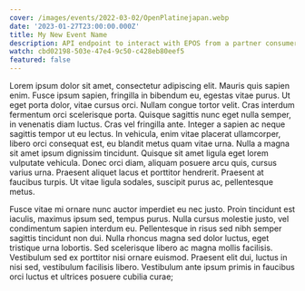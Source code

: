```yaml
---
cover: /images/events/2022-03-02/OpenPlatinejapan.webp
date: '2023-01-27T23:00:00.000Z'
title: My New Event Name
description: API endpoint to interact with EPOS from a partner consumer application
watch: cbd02198-503e-47e4-9c50-c428eb80eef5
featured: false
---
```


Lorem ipsum dolor sit amet, consectetur adipiscing elit. Mauris quis sapien enim. Fusce ipsum sapien, fringilla in bibendum eu, egestas vitae purus. Ut eget porta dolor, vitae cursus orci. Nullam congue tortor velit. Cras interdum fermentum orci scelerisque porta. Quisque sagittis nunc eget nulla semper, in venenatis diam luctus. Cras vel fringilla ante. Integer a sapien ac neque sagittis tempor ut eu lectus. In vehicula, enim vitae placerat ullamcorper, libero orci consequat est, eu blandit metus quam vitae urna. Nulla a magna sit amet ipsum dignissim tincidunt. Quisque sit amet ligula eget lorem vulputate vehicula. Donec orci diam, aliquam posuere arcu quis, cursus varius urna. Praesent aliquet lacus et porttitor hendrerit. Praesent at faucibus turpis. Ut vitae ligula sodales, suscipit purus ac, pellentesque metus.

Fusce vitae mi ornare nunc auctor imperdiet eu nec justo. Proin tincidunt est iaculis, maximus ipsum sed, tempus purus. Nulla cursus molestie justo, vel condimentum sapien interdum eu. Pellentesque in risus sed nibh semper sagittis tincidunt non dui. Nulla rhoncus magna sed dolor luctus, eget tristique urna lobortis. Sed scelerisque libero ac magna mollis facilisis. Vestibulum sed ex porttitor nisi ornare euismod. Praesent elit dui, luctus in nisi sed, vestibulum facilisis libero. Vestibulum ante ipsum primis in faucibus orci luctus et ultrices posuere cubilia curae;
